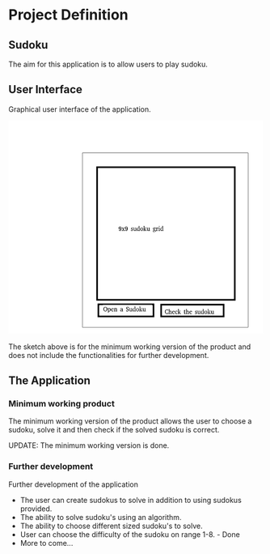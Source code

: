 # Project Definition

## Sudoku

The aim for this application is to allow users to play sudoku.

## User Interface

Graphical user interface of the application.

![](./photos/UI.png)

The sketch above is for the minimum working version of the product and does not include the functionalities for further development.

## The Application

### Minimum working product

The minimum working version of the product allows the user to choose a sudoku, solve it and then check if the solved sudoku is correct.

UPDATE: The minimum working version is done.

### Further development

Further development of the application

- The user can create sudokus to solve in addition to using sudokus provided.
- The ability to solve sudoku's using an algorithm.
- The ability to choose different sized sudoku's to solve.
- User can choose the difficulty of the sudoku on range 1-8. - Done
- More to come...


